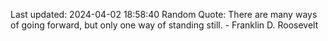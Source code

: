 Last updated: 2024-04-02 18:58:40
Random Quote: There are many ways of going forward, but only one way of standing still. - Franklin D. Roosevelt